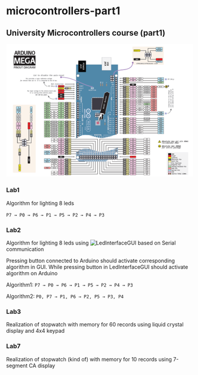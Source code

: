 # microcontrollers-part1

## University Microcontrollers course (part1)

![Diagram](./res/arduino-mega-pinout-diagram.png)

### Lab1

Algorithm for lighting 8 leds

<code>P7 → P0 → P6 → P1 → P5 → P2 → P4 → P3</code>

### Lab2

Algorithm for lighting 8 leds using ![LedInterfaceGUI](./LedInterfaceGUI/) based on Serial communication

Pressing button connected to Arduino should activate corresponding algorithm in GUI.
While pressing button in LedInterfaceGUI should activate algorithm on Arduino

Algorithm1:
<code>P7 → P0 → P6 → P1 → P5 → P2 → P4 → P3</code>

Algorithm2:
<code>P0, P7 → P1, P6 → P2, P5 → P3, P4</code>

### Lab3

Realization of stopwatch with memory for 60 records using liquid crystal display and 4x4 keypad

### Lab7

Realization of stopwatch (kind of) with memory for 10 records using 7-segment CA display
